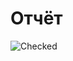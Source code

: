# Отчёт
![Checked](https://github.com/user-attachments/assets/720c412d-6cad-48db-b3f2-f93751bbe8f5)
